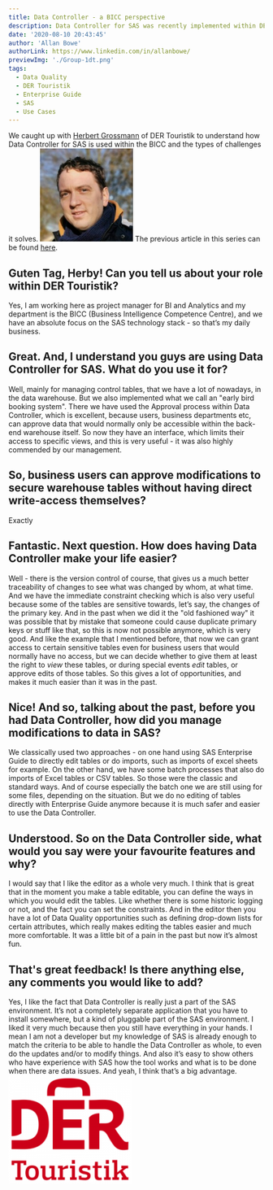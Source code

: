 ```yaml
---
title: Data Controller - a BICC perspective
description: Data Controller for SAS was recently implemented within DER Touristik, Germany. We caught up with Herbert Grossmann of the BICC to learn more about it.
date: '2020-08-10 20:43:45'
author: 'Allan Bowe'
authorLink: https://www.linkedin.com/in/allanbowe/
previewImg: './Group-1dt.png'
tags:
  - Data Quality
  - DER Touristik
  - Enterprise Guide
  - SAS
  - Use Cases
---
```


We caught up with <a href="https://www.linkedin.com/in/herbert-gro%C3%9Fmann-53690517a/">Herbert Grossmann</a> of DER Touristik to understand how Data Controller for SAS is used within the BICC and the types of challenges it solves. <a href="https://www.linkedin.com/in/herbert-gro%C3%9Fmann-53690517a/"><img class=" wp-image-1137 alignright" src="/wp-content/uploads/2020/08/0-1.jpeg" alt="" width="183" height="183" /></a> The previous article in this series can be found <a href="/data-controller-developer-perspective/">here</a>. <h2>Guten Tag, Herby! Can you tell us about your role within DER Touristik?</h2> Yes, I am working here as project manager for BI and Analytics and my department is the BICC (Business Intelligence Competence Centre), and we have an absolute focus on the SAS technology stack - so that’s my daily business. <h2>Great. And, I understand you guys are using Data Controller for SAS. What do you use it for?</h2> Well, mainly for managing control tables, that we have a lot of nowadays, in the data warehouse. But we also implemented what we call an "early bird booking system". There we have used the Approval process within Data Controller, which is excellent, because users, business departments etc, can approve data that would normally only be accessible within the back-end warehouse itself. So now they have an interface, which limits their access to specific views, and this is very useful - it was also highly commended by our management. <h2>So, business users can approve modifications to secure warehouse tables without having direct write-access themselves?</h2> Exactly <h2>Fantastic. Next question. How does having Data Controller make your life easier?</h2> Well - there is the version control of course, that gives us a much better traceability of changes to see what was changed by whom, at what time. And we have the immediate constraint checking which is also very useful because some of the tables are sensitive towards, let’s say, the changes of the primary key. And in the past when we did it the "old fashioned way" it was possible that by mistake that someone could cause duplicate primary keys or stuff like that, so this is now not possible anymore, which is very good. And like the example that I mentioned before, that now we can grant access to certain sensitive tables even for business users that would normally have no access, but we can decide whether to give them at least the right to <em>view</em> these tables, or during special events <em>edit</em> tables, or approve edits of those tables. So this gives a lot of opportunities, and makes it much easier than it was in the past. <h2>Nice! And so, talking about the past, before you had Data Controller, how did you manage modifications to data in SAS?</h2> We classically used two approaches - on one hand using SAS Enterprise Guide to directly edit tables or do imports, such as imports of excel sheets for example. On the other hand, we have some batch processes that also do imports of Excel tables or CSV tables. So those were the classic and standard ways. And of course especially the batch one we are still using for some files, depending on the situation. But we do no editing of tables directly with Enterprise Guide anymore because it is much safer and easier to use the Data Controller. <h2>Understood. So on the Data Controller side, what would you say were your favourite features and why?</h2> I would say that I like the editor as a whole very much. I think that is great that in the moment you make a table editable, you can define the ways in which you would edit the tables. Like whether there is some historic logging or not, and the fact you can set the constraints. And in the editor then you have a lot of Data Quality opportunities such as defining drop-down lists for certain attributes, which really makes editing the tables easier and much more comfortable. It was a little bit of a pain in the past but now it’s almost fun. <h2>That's great feedback! Is there anything else, any comments you would like to add?</h2> Yes, I like the fact that Data Controller is really just a part of the SAS environment. It’s not a completely separate application that you have to install somewhere, but a kind of pluggable part of the SAS environment. I liked it very much because then you still have everything in your hands. I mean I am not a developer but my knowledge of SAS is already enough to match the criteria to be able to handle the Data Controller as whole, to even do the updates and/or to modify things. And also it’s easy to show others who have experience with SAS how the tool works and what is to be done when there are data issues. And yeah, I think that’s a big advantage. <img class="wp-image-1140 aligncenter" src="/wp-content/uploads/2020/08/Group-1dt-1-e1597092362693.png" alt="SAS DER Touristik" width="242" height="213" />
